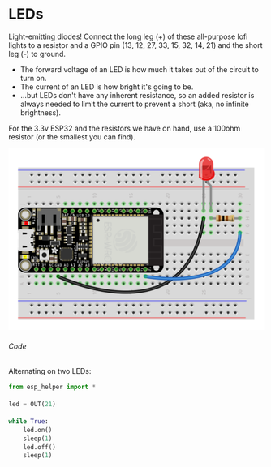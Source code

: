 # LEDs

Light-emitting diodes! Connect the long leg (+) of these all-purpose lofi lights to a resistor and a GPIO pin (13, 12, 27, 33, 15, 32, 14, 21) and the short leg (-) to ground.

- The forward voltage of an LED is how much it takes out of the circuit to turn on.
- The current of an LED is how bright it's going to be.
- ...but LEDs don't have any inherent resistance, so an added resistor is always needed to limit the current to prevent a short (aka, no infinite brightness).

For the 3.3v ESP32 and the resistors we have on hand, use a 100ohm resistor (or the smallest you can find).

<!-- To calculate the value of resistor given a 3.3v (ESP32) or 5v (Arduino) supply_voltage:
`R = (supply_voltage - forward_voltage) / current` (or use a [resistor calculator](https://www.digikey.in/en/resources/conversion-calculators/conversion-calculator-led-series-resistor))

Product: https://www.adafruit.com/product/4203

Red, Yellow, Green (~2v forward voltage at 20mA):
- Resistor @ 3.3v: 65 ohms
- Resistor @ 5v: 150 ohms


Blue, White (~3v forward voltage at 20mA):
- Resistor @ 3.3v: 15 ohms
- Resistor @ 5v: 100 ohms -->

![](img/15_led.png)


###### Code

Alternating on two LEDs:
```py
from esp_helper import *

led = OUT(21)

while True:
    led.on()
    sleep(1)
    led.off()
    sleep(1)
```


<!-- WORKSHOP

Make an LED light with a sensor
EG, a handclap, or if you get to close, or depending on light level

-->

